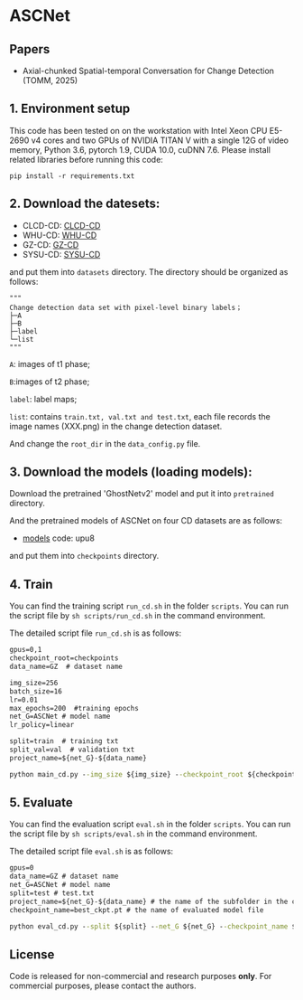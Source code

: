 # ASCNet

## Papers
* Axial-chunked Spatial-temporal Conversation for Change Detection (TOMM, 2025) 

## 1. Environment setup
This code has been tested on on the workstation with Intel Xeon CPU E5-2690 v4 cores and two GPUs of NVIDIA TITAN V with a single 12G of video memory, Python 3.6, pytorch 1.9, CUDA 10.0, cuDNN 7.6. Please install related libraries before running this code:

    pip install -r requirements.txt

## 2. Download the datesets:
* CLCD-CD:
[CLCD-CD](https://github.com/liumency/CropLand-CD)
* WHU-CD:
[WHU-CD](https://study.rsgis.whu.edu.cn/pages/download/building_dataset.html)
* GZ-CD:
[GZ-CD](https://github.com/daifeng2016/Change-Detection-Dataset-for-High-Resolution-Satellite-Imagery)
* SYSU-CD:
[SYSU-CD](https://github.com/liumency/SYSU-CD)

and put them into `datasets` directory. The directory should be organized as follows: 

```
"""
Change detection data set with pixel-level binary labels；
├─A
├─B
├─label
└─list
"""
```

`A`: images of t1 phase;

`B`:images of t2 phase;

`label`: label maps;

`list`: contains `train.txt, val.txt and test.txt`, each file records the image names (XXX.png) in the change detection dataset. 

And change the `root_dir` in the `data_config.py` file.

## 3. Download the models (loading models):

Download the pretrained 'GhostNetv2' model and put it into `pretrained` directory.

And the pretrained models of ASCNet on four CD datasets are as follows: 

* [models](https://pan.baidu.com/s/10nL9THYQKQRLnwtv4PZ7fA) code: upu8

and put them into `checkpoints` directory.

## 4. Train
You can find the training script `run_cd.sh` in the folder `scripts`. You can run the script file by `sh scripts/run_cd.sh` in the command environment.

The detailed script file `run_cd.sh` is as follows:

```cmd
gpus=0,1
checkpoint_root=checkpoints 
data_name=GZ  # dataset name 

img_size=256
batch_size=16
lr=0.01
max_epochs=200  #training epochs
net_G=ASCNet # model name
lr_policy=linear

split=train  # training txt
split_val=val  # validation txt
project_name=${net_G}-${data_name}

python main_cd.py --img_size ${img_size} --checkpoint_root ${checkpoint_root} --lr_policy ${lr_policy} --split ${split} --split_val ${split_val} --net_G ${net_G} --gpu_ids ${gpus} --max_epochs ${max_epochs} --project_name ${project_name} --batch_size ${batch_size} --data_name ${data_name}  --lr ${lr}
```

## 5. Evaluate
You can find the evaluation script `eval.sh` in the folder `scripts`. You can run the script file by `sh scripts/eval.sh` in the command environment.

The detailed script file `eval.sh` is as follows:

```cmd
gpus=0
data_name=GZ # dataset name
net_G=ASCNet # model name 
split=test # test.txt
project_name=${net_G}-${data_name} # the name of the subfolder in the checkpoints folder 
checkpoint_name=best_ckpt.pt # the name of evaluated model file 

python eval_cd.py --split ${split} --net_G ${net_G} --checkpoint_name ${checkpoint_name} --gpu_ids ${gpus} --project_name ${project_name} --data_name ${data_name}
```
    
## License
Code is released for non-commercial and research purposes **only**. For commercial purposes, please contact the authors.

